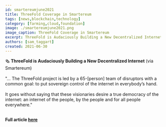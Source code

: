 ```yaml
---
id: smartereumjune2021
title: ThreeFold Coverage in Smartereum
tags: [news,blockchain,technology]
category: [farming,cloud,foundation]
image: ./smartereumjune2021.png
image_caption: ThreeFold Coverage in Smartereum
excerpt: ThreeFold is Audaciously Building a New Decentralized Internet - via Smartereum
authors: [sam_taggart]
created: 2021-06-30
---
```


🗞 **ThreeFold is Audaciously Building a New Decentralized Internet** (via Smartereum)
<br/>
<br/>
"... The ThreeFold project is led by a 65-[person] team of disruptors with a common goal: to put sovereign control of the internet in everybody’s hand.
<br/>
<br/>
It goes without saying that these visionaries desire a true democracy of the internet: an internet of the people, by the people and for all people everywhere."
<br/>
<br/>

**Full article [here](https://smartereum.com/189750/threefold-is-audaciously-building-a-new-decentralized-internet/)**
